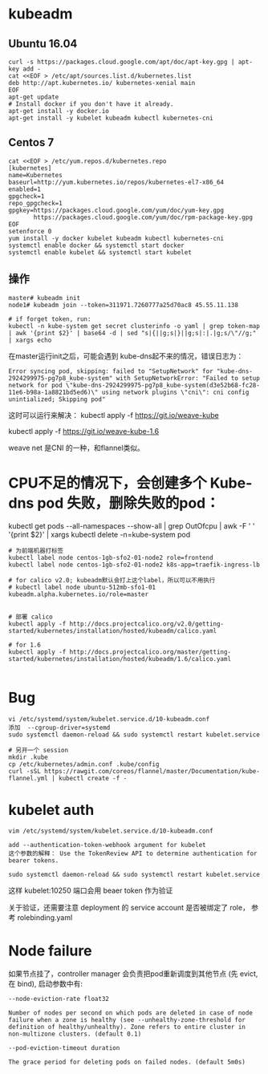 # kubeadm

## Ubuntu 16.04

```
curl -s https://packages.cloud.google.com/apt/doc/apt-key.gpg | apt-key add -
cat <<EOF > /etc/apt/sources.list.d/kubernetes.list
deb http://apt.kubernetes.io/ kubernetes-xenial main
EOF
apt-get update
# Install docker if you don't have it already.
apt-get install -y docker.io
apt-get install -y kubelet kubeadm kubectl kubernetes-cni
```
## Centos 7

```
cat <<EOF > /etc/yum.repos.d/kubernetes.repo
[kubernetes]
name=Kubernetes
baseurl=http://yum.kubernetes.io/repos/kubernetes-el7-x86_64
enabled=1
gpgcheck=1
repo_gpgcheck=1
gpgkey=https://packages.cloud.google.com/yum/doc/yum-key.gpg
       https://packages.cloud.google.com/yum/doc/rpm-package-key.gpg
EOF
setenforce 0
yum install -y docker kubelet kubeadm kubectl kubernetes-cni
systemctl enable docker && systemctl start docker
systemctl enable kubelet && systemctl start kubelet
```

## 操作

```
master# kubeadm init
node1# kubeadm join --token=311971.7260777a25d70ac8 45.55.11.138

# if forget token, run:
kubectl -n kube-system get secret clusterinfo -o yaml | grep token-map | awk '{print $2}' | base64 -d | sed "s|{||g;s|}||g;s|:|.|g;s/\"//g;" | xargs echo
```

在master运行init之后，可能会遇到 kube-dns起不来的情况，错误日志为：

```
Error syncing pod, skipping: failed to "SetupNetwork" for "kube-dns-2924299975-pg7p8_kube-system" with SetupNetworkError: "Failed to setup network for pod \"kube-dns-2924299975-pg7p8_kube-system(d3e52b68-fc28-11e6-b98a-1a8821bd5ed6)\" using network plugins \"cni\": cni config unintialized; Skipping pod"
```

这时可以运行来解决：
kubectl apply -f https://git.io/weave-kube

kubectl apply -f https://git.io/weave-kube-1.6

weave net 是CNI 的一种，和flannel类似。

# CPU不足的情况下，会创建多个 Kube-dns pod 失败，删除失败的pod：
kubectl get pods --all-namespaces --show-all | grep OutOfcpu | awk -F ' ' '{print $2}' | xargs kubectl delete -n=kube-system pod


```
# 为前端机器打标签
kubectl label node centos-1gb-sfo2-01-node2 role=frontend
kubectl label node centos-1gb-sfo2-01-node2 k8s-app=traefik-ingress-lb

# for calico v2.0; kubeadm默认会打上这个label，所以可以不用执行
# kubectl label node ubuntu-512mb-sfo1-01 kubeadm.alpha.kubernetes.io/role=master


# 部署 calico
kubectl apply -f http://docs.projectcalico.org/v2.0/getting-started/kubernetes/installation/hosted/kubeadm/calico.yaml

# for 1.6 
kubectl apply -f http://docs.projectcalico.org/master/getting-started/kubernetes/installation/hosted/kubeadm/1.6/calico.yaml


```


# Bug

```
vi /etc/systemd/system/kubelet.service.d/10-kubeadm.conf 
添加  --cgroup-driver=systemd
sudo systemctl daemon-reload && sudo systemctl restart kubelet.service

# 另开一个 session
mkdir .kube
cp /etc/kubernetes/admin.conf .kube/config
curl -sSL https://rawgit.com/coreos/flannel/master/Documentation/kube-flannel.yml | kubectl create -f -
```

# kubelet auth

```
vim /etc/systemd/system/kubelet.service.d/10-kubeadm.conf

add --authentication-token-webhook argument for kubelet
这个参数的解释： Use the TokenReview API to determine authentication for bearer tokens.

sudo systemctl daemon-reload && sudo systemctl restart kubelet.service
```
这样 kubelet:10250 端口会用 beaer token 作为验证


关于验证，还需要注意 deployment 的 service account 是否被绑定了 role， 参考 rolebinding.yaml


# Node failure

如果节点挂了，controller manager 会负责把pod重新调度到其他节点 (先 evict, 在 bind), 启动参数中有:

```
--node-eviction-rate float32

Number of nodes per second on which pods are deleted in case of node failure when a zone is healthy (see --unhealthy-zone-threshold for definition of healthy/unhealthy). Zone refers to entire cluster in non-multizone clusters. (default 0.1)

--pod-eviction-timeout duration

The grace period for deleting pods on failed nodes. (default 5m0s)

```
